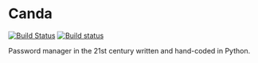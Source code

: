 # Canda
[![Build Status](https://travis-ci.org/jerobado/Canda.svg?branch=master)](https://travis-ci.org/jerobado/Canda)
[![Build status](https://ci.appveyor.com/api/projects/status/mx6bpccle4b6q79q?svg=true)](https://ci.appveyor.com/project/jerobado/canda)

 Password manager in the 21st century written and hand-coded in Python.
